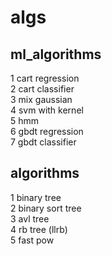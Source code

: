 # algs
## ml_algorithms
1 cart regression<br>
2 cart classifier<br>
3 mix gaussian<br>
4 svm with kernel<br>
5 hmm<br>
6 gbdt regression<br>
7 gbdt classifier<br>

## algorithms
1 binary tree<br>
2 binary sort tree<br>
3 avl tree<br>
4 rb tree (llrb)<br>
5 fast pow<br>
